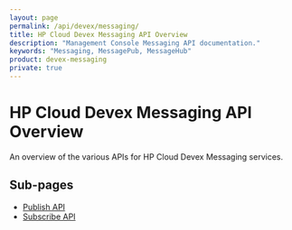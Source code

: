 ```yaml
---
layout: page
permalink: /api/devex/messaging/
title: HP Cloud Devex Messaging API Overview
description: "Management Console Messaging API documentation."
keywords: "Messaging, MessagePub, MessageHub"
product: devex-messaging
private: true
---
```



# HP Cloud Devex Messaging API Overview

An overview of the various APIs for HP Cloud Devex Messaging services.

## Sub-pages

* [Publish API](/api/publish-api/)
* [Subscribe API](/api/subscribe-api/)
